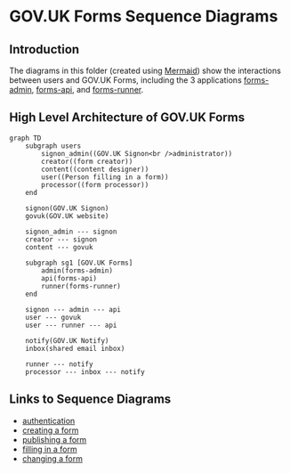 # GOV.UK Forms Sequence Diagrams 

## Introduction

The diagrams in this folder (created using [Mermaid](https://docs.github.com/en/get-started/writing-on-github/working-with-advanced-formatting/creating-diagrams#creating-mermaid-diagrams)) show the interactions between users and GOV.UK Forms, including the 3 applications [forms-admin](https://github.com/alphagov/forms-admin), [forms-api](https://github.com/alphagov/forms-api), and [forms-runner](https://github.com/alphagov/forms-runner).

## High Level Architecture of GOV.UK Forms

```mermaid
graph TD
    subgraph users
        signon_admin((GOV.UK Signon<br />administrator))
        creator((form creator))
        content((content designer))
        user((Person filling in a form))
        processor((form processor))
    end

    signon(GOV.UK Signon)
    govuk(GOV.UK website)

    signon_admin --- signon
    creator --- signon
    content --- govuk

    subgraph sg1 [GOV.UK Forms]
        admin(forms-admin)
        api(forms-api)
        runner(forms-runner)
    end

    signon --- admin --- api
    user --- govuk
    user --- runner --- api

    notify(GOV.UK Notify)
    inbox(shared email inbox)

    runner --- notify
    processor --- inbox --- notify
```

## Links to Sequence Diagrams

* [authentication](authentication.md)
* [creating a form](creating-a-form.md)
* [publishing a form](publishing-a-form.md)
* [filling in a form](filling-in-a-form.md)
* [changing a form](changing-a-form.md)

